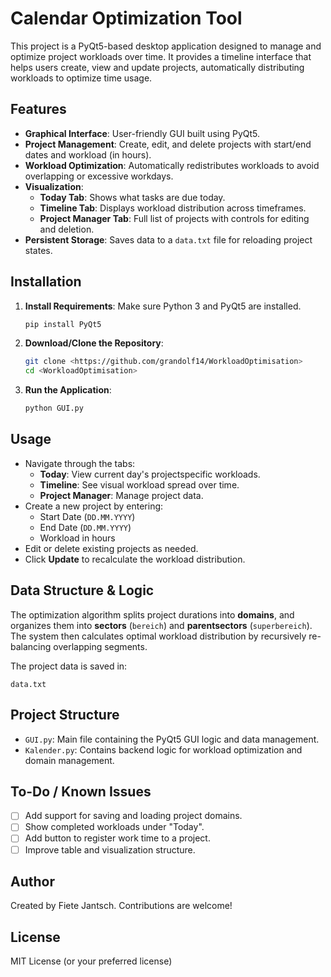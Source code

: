 # Calendar Optimization Tool

This project is a PyQt5-based desktop application designed to manage and optimize project workloads over time. It provides a timeline interface that helps users create, view and update projects, automatically distributing workloads to optimize time usage.

## Features

- **Graphical Interface**: User-friendly GUI built using PyQt5.
- **Project Management**: Create, edit, and delete projects with start/end dates and workload (in hours).
- **Workload Optimization**: Automatically redistributes workloads to avoid overlapping or excessive workdays.
- **Visualization**:
  - **Today Tab**: Shows what tasks are due today.
  - **Timeline Tab**: Displays workload distribution across timeframes.
  - **Project Manager Tab**: Full list of projects with controls for editing and deletion.
- **Persistent Storage**: Saves data to a `data.txt` file for reloading project states.

## Installation

1. **Install Requirements**:
   Make sure Python 3 and PyQt5 are installed.

   ```bash
   pip install PyQt5
   ```

2. **Download/Clone the Repository**:
   ```bash
   git clone <https://github.com/grandolf14/WorkloadOptimisation>
   cd <WorkloadOptimisation>
   ```

3. **Run the Application**:
   ```bash
   python GUI.py
   ```

## Usage

- Navigate through the tabs:
  - **Today**: View current day's projectspecific workloads.
  - **Timeline**: See visual workload spread over time.
  - **Project Manager**: Manage project data.
- Create a new project by entering:
  - Start Date (`DD.MM.YYYY`)
  - End Date (`DD.MM.YYYY`)
  - Workload in hours
- Edit or delete existing projects as needed.
- Click **Update** to recalculate the workload distribution.

## Data Structure & Logic

The optimization algorithm splits project durations into **domains**, and organizes them into **sectors** (`bereich`) and **parentsectors** (`superbereich`). The system then calculates optimal workload distribution by recursively re-balancing overlapping segments.

The project data is saved in:
```
data.txt
```


## Project Structure

- `GUI.py`: Main file containing the PyQt5 GUI logic and data management.
- `Kalender.py`: Contains backend logic for workload optimization and domain management.

## To-Do / Known Issues

- [ ] Add support for saving and loading project domains.
- [ ] Show completed workloads under "Today".
- [ ] Add button to register work time to a project.
- [ ] Improve table and visualization structure.

## Author

Created by Fiete Jantsch. Contributions are welcome!

## License

MIT License (or your preferred license)
